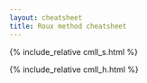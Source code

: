 ```yaml
---
layout: cheatsheet
title: Roux method cheatsheet
---
```


{% include_relative cmll_s.html %}

{% include_relative cmll_h.html %}
